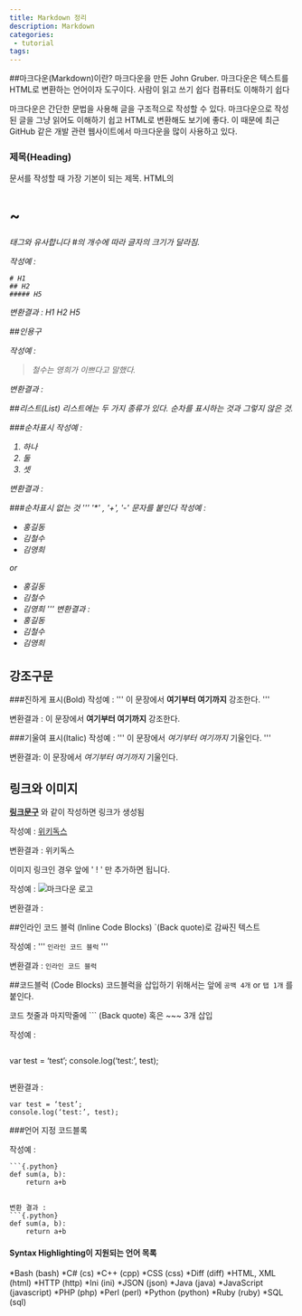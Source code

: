 ```yaml
---
title: Markdown 정리
description: Markdown
categories:
 - tutorial
tags:
---
```


##마크다운(Markdown)이란?
마크다운을 만든 John Gruber.
마크다운은 텍스트를 HTML로 변환하는 언어이자 도구이다.
사람이 읽고 쓰기 쉽다
컴퓨터도 이해하기 쉽다

마크다운은 간단한 문법을 사용해 글을 구조적으로 작성할 수 있다.  마크다운으로 작성된 글을 그냥 읽어도 이해하기 쉽고 HTML로 변환해도 보기에 좋다. 이 때문에 최근 GitHub 같은 개발 관련 웹사이트에서 마크다운을 많이 사용하고 있다.


### 제목(Heading)
문서를 작성할 때 가장 기본이 되는 제목. HTML의 <h1> ~ <h6> 태그와 유사합니다
#의 개수에 따라 글자의 크기가 달라짐.

작성예 :
```
# H1
## H2
##### H5
```

변환결과 :
H1
H2
H5

##인용구

작성예 :

> 철수는 영희가 이쁘다고 말했다.

변환결과 :





##리스트(List)
리스트에는 두 가지 종류가 있다. 순차를 표시하는 것과 그렇지 않은 것.

###순차표시
작성예 :
1. 하나
1. 둘
1. 셋

변환결과 :



###순차표시 없는 것
'''
'*' , '+', \'-' 문자를 붙인다
작성예 :
* 홍길동
* 김철수
* 김영희

or

- 홍길동
- 김철수
- 김영희
'''
변환결과 :
- 홍길동
- 김철수
- 김영희


## 강조구문

###진하게 표시(Bold)
작성예 :
'''
이 문장에서 **여기부터 여기까지** 강조한다.
'''

변환결과 :
이 문장에서 **여기부터 여기까지** 강조한다.

###기울여 표시(Italic)
작성예 :
'''
이 문장에서 *여기부터 여기까지* 기울인다.
'''

변환결과:
이 문장에서 *여기부터 여기까지* 기울인다.


## 링크와 이미지
**[링크문구](링크주소)** 와 같이 작성하면 링크가 생성됨

작성예 :
[위키독스](http://wikidocs.net)

변환결과 :
위키독스


이미지 링크인 경우 앞에 ' ! ' 만 추가하면 됩니다.

작성예 :
![마크다운 로고](https://raw.github.com/dcurtis/markdown-mark/master/png/208x128.png)

변환결과 :


##인라인 코드 블럭 (Inline Code Blocks)
`(Back quote)로 감싸진 텍스트

작성예 :
'''
`인라인 코드 블럭`
'''

변환결과 :
`인라인 코드 블럭`




##코드블럭 (Code Blocks)
코드블럭을 삽입하기 위해서는 앞에 `공백 4개` or `탭 1개` 를 붙인다.

코드 첫줄과 마지막줄에 ``` (Back quote) 혹은 ~~~ 3개 삽입

작성예 :
```
```
var test = ‘test’;
console.log(‘test:’, test);
```
```

변환결과 :
```
var test = ‘test’;
console.log(‘test:’, test);
```

###언어 지정 코드블록

작성예 :
```
```{.python}
def sum(a, b):
    return a+b
```
```

변환 결과 :
```{.python}
def sum(a, b):
    return a+b
```

#### Syntax Highlighting이 지원되는 언어 목록
*Bash (bash)
*C# (cs)
*C++ (cpp)
*CSS (css)
*Diff (diff)
*HTML, XML (html)
*HTTP (http)
*Ini (ini)
*JSON (json)
*Java (java)
*JavaScript (javascript)
*PHP (php)
*Perl (perl)
*Python (python)
*Ruby (ruby)
*SQL (sql)
